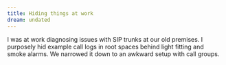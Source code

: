 ```yaml
---
title: Hiding things at work
dream: undated
---
```


I was at work diagnosing issues with SIP trunks at our old premises. I purposely hid example call logs in root spaces behind light fitting and smoke alarms. We narrowed it down to an awkward setup with call groups.